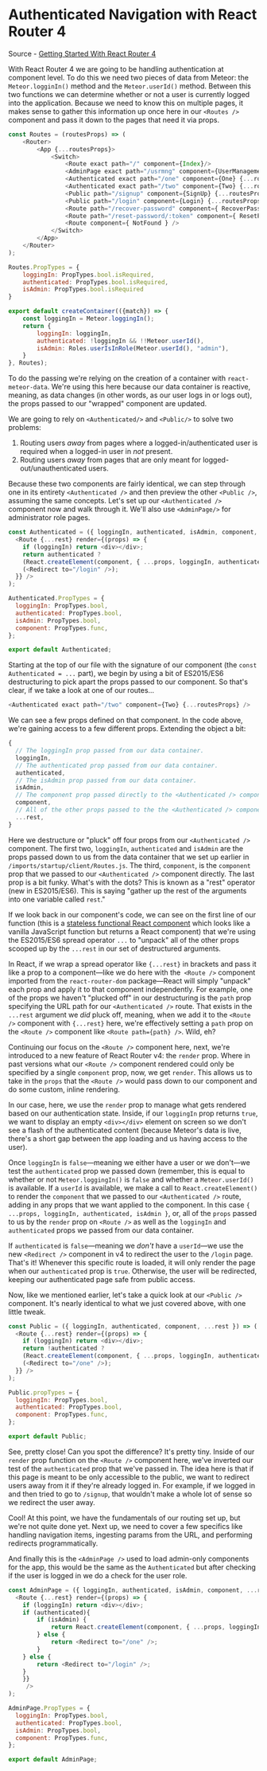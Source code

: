 # Authenticated Navigation with React Router 4

Source - [Getting Started With React Router 4](https://themeteorchef.com/tutorials/getting-started-with-react-router-v4)

With React Router 4 we are going to be handling authentication at component level. To do this we need two pieces of data from Meteor: the `Meteor.logginIn()` method and the `Meteor.userId()` method. Between this two functions we can determine whether or not a user is currently logged into the application. Because we need to know this on multiple pages, it makes sense to gather this information up once here in our `<Routes />` component and pass it down to the pages that need it via props.

```javascript
const Routes = (routesProps) => (
    <Router>
        <App {...routesProps}>
            <Switch>
                <Route exact path="/" component={Index}/>
                <AdminPage exact path="/usrmng" component={UserManagementLayout} {...routesProps} />
                <Authenticated exact path="/one" component={One} {...routesProps} />
                <Authenticated exact path="/two" component={Two} {...routesProps} />
                <Public path="/signup" component={SignUp} {...routesProps} />
                <Public path="/login" component={Login} {...routesProps} />
                <Route path="/recover-password" component={ RecoverPassword } />
                <Route path="/reset-password/:token" component={ ResetPassword } />
                <Route component={ NotFound } />
            </Switch>
        </App>
    </Router>
);

Routes.PropTypes = {
    loggingIn: PropTypes.bool.isRequired,
    authenticated: PropTypes.bool.isRequired,
    isAdmin: PropTypes.bool.isRequired
}

export default createContainer(({match}) => {
    const loggingIn = Meteor.loggingIn();
    return {
        loggingIn: loggingIn,
        authenticated: !loggingIn && !!Meteor.userId(),
        isAdmin: Roles.userIsInRole(Meteor.userId(), "admin"),
    }
}, Routes);
```

To do the passing we're relying on the creation of a container with `react-meteor-data`. We're using this here because our data container is reactive, meaning, as data changes (in other words, as our user logs in or logs out), the props passed to our "wrapped" component are updated.

We are going to rely on `<Authenticated/>` and `<Public/>` to solve two problems:

1.  Routing users _away_ from pages where a logged-in/authenticated user is required when a logged-in user in _not_ present.
2.  Routing users _away_ from pages that are only meant for logged-out/unauthenticated users.

Because these two components are fairly identical, we can step through one in its entirety `<Authenticated />` and then preview the other `<Public />`, assuming the same concepts. Let's set up our `<Authenticated />` component now and walk through it. We'll also use `<AdminPage/>` for administrator role pages.

```javascript
const Authenticated = ({ loggingIn, authenticated, isAdmin, component, ...rest }) => (
  <Route {...rest} render={(props) => {
    if (loggingIn) return <div></div>;
    return authenticated ?
    (React.createElement(component, { ...props, loggingIn, authenticated, isAdmin})) :
    (<Redirect to="/login" />);
  }} />
);

Authenticated.PropTypes = {
  loggingIn: PropTypes.bool,
  authenticated: PropTypes.bool,
  isAdmin: PropTypes.bool,
  component: PropTypes.func,
};

export default Authenticated;
```

Starting at the top of our file with the signature of our component (the `const Authenticated = ...` part), we begin by using a bit of ES2015/ES6 destructuring to pick apart the props passed to our component. So that's clear, if we take a look at one of our routes...

```javascript
<Authenticated exact path="/two" component={Two} {...routesProps} />
```
We can see a few props defined on that component. In the code above, we're gaining access to a few different props. Extending the object a bit:

```javascript
{
  // The loggingIn prop passed from our data container.
  loggingIn,
  // The authenticated prop passed from our data container.
  authenticated,
  // The isAdmin prop passed from our data container.
  isAdmin,
  // The component prop passed directly to the <Authenticated /> component.
  component,
  // All of the other props passed to the the <Authenticated /> component.
  ...rest,
}
```
Here we destructure or "pluck" off four props from our `<Authenticated />` component. The first two, `loggingIn`, `authenticated` and `isAdmin` are the props passed down to us from the data container that we set up earlier in `/imports/startup/client/Routes.js`. The third, `component`, is the `component` prop that we passed to our `<Authenticated />` component directly. The last prop is a bit funky. What's with the dots? This is known as a "rest" operator (new in ES2015/ES6). This is saying "gather up the rest of the arguments into one variable called `rest`."


If we look back in our component's code, we can see on the first line of our function (this is a [stateless functional React component](https://themeteorchef.com/blog/understanding-react-component-types) which looks like a vanilla JavaScript function but returns a React component) that we're using the ES2015/ES6 spread operator `...` to "unpack" all of the other props scooped up by the `...rest` in our set of destructured arguments.

In React, if we wrap a spread operator like `{...rest}` in brackets and pass it like a prop to a component—like we do here with the` <Route />` component imported from the `react-router-dom` package—React will simply "unpack" each prop and apply it to that component independently. For example, one of the props we haven't "plucked off" in our destructuring is the `path` prop specifying the URL path for our `<Authenticated />` route. That exists in the `...rest` argument we _did_ pluck off, meaning, when we add it to the `<Route />` component with `{...rest}` here, we're effectively setting a `path` prop on the `<Route />` component like `<Route path={path} />`. Wild, eh?

Continuing our focus on the `<Route />` component here, next, we're introduced to a new feature of React Router v4: the `render` prop. Where in past versions what our `<Route />` component rendered could only be specified by a single `component` prop, now, we get `render`. This allows us to take in the `props` that the `<Route />` would pass down to our component and do some custom, inline rendering.

In our case, here, we use the `render` prop to manage what gets rendered based on our authentication state. Inside, if our `loggingIn` prop returns `true`, we want to display an empty `<div></div>` element on screen so we don't see a flash of the authenticated content (because Meteor's data is live, there's a short gap between the app loading and us having access to the user).

Once `loggingIn` is `false`—meaning we either have a user or we don't—we test the `authenticated` prop we passed down (remember, this is equal to whether or not `Meteor.loggingIn()` is `false` and whether a `Meteor.userId()` is available. If a `userId` is available, we make a call to `React.createElement()` to render the `component` that we passed to our `<Authenticated />` route, adding in any props that we want applied to the component. In this case `{ ...props, loggingIn, authenticated, isAdmin }`, or, all of the `props` passed to us by the `render` prop on `<Route />` as well as the `loggingIn` and `authenticated` props we passed from our data container.

If `authenticated` is `false`—meaning we _don't_ have a `userId`—we use the new `<Redirect />` component in v4 to redirect the user to the `/login` page. That's it! Whenever this specific route is loaded, it will only render the page when our `authenticated` prop is `true`. Otherwise, the user will be redirected, keeping our authenticated page safe from public access.

Now, like we mentioned earlier, let's take a quick look at our `<Public />` component. It's nearly identical to what we just covered above, with one little tweak.

```javascript
const Public = ({ loggingIn, authenticated, component, ...rest }) => (
  <Route {...rest} render={(props) => {
    if (loggingIn) return <div></div>;
    return !authenticated ?
    (React.createElement(component, { ...props, loggingIn, authenticated })) :
    (<Redirect to="/one" />);
  }} />
);

Public.propTypes = {
  loggingIn: PropTypes.bool,
  authenticated: PropTypes.bool,
  component: PropTypes.func,
};

export default Public;
```

See, pretty close! Can you spot the difference? It's pretty tiny. Inside of our `render` prop function on the `<Route />` component here, we've inverted our test of the `authenticated` prop that we've passed in. The idea here is that if this page is meant to be only accessible to the public, we want to redirect users away from it if they're already logged in. For example, if we logged in and then tried to go to `/signup`, that wouldn't make a whole lot of sense so we redirect the user away.

Cool! At this point, we have the fundamentals of our routing set up, but we're not quite done yet. Next up, we need to cover a few specifics like handling navigation items, ingesting params from the URL, and performing redirects programmatically.

And finally this is the `<AdminPage />` used to load admin-only components for the app, this would be the same as the `Authenticated` but after checking if the user is logged in we do a check for the user role.

```javascript
const AdminPage = ({ loggingIn, authenticated, isAdmin, component, ...rest }) => (
  <Route {...rest} render={(props) => {
    if (loggingIn) return <div></div>;
    if (authenticated){
        if (isAdmin) {
            return React.createElement(component, { ...props, loggingIn, authenticated, isAdmin});
        } else {
            return <Redirect to="/one" />;
        }
    } else {
        return <Redirect to="/login" />;
    }
    }}
     />
);

AdminPage.PropTypes = {
  loggingIn: PropTypes.bool,
  authenticated: PropTypes.bool,
  isAdmin: PropTypes.bool,
  component: PropTypes.func,
};

export default AdminPage;
```
